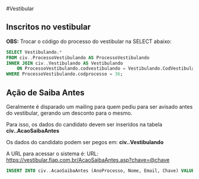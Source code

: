 #Vestibular

## Inscritos no vestibular

**OBS:** Trocar o código do processo do vestibular na SELECT abaixo:

```sql
SELECT Vestibulando.*
FROM civ..ProcessoVestibulando AS ProcessoVestibulando
INNER JOIN civ..Vestibulando AS Vestibulando
	ON ProcessoVestibulando.codvestibulando = Vestibulando.CodVestibulando
WHERE ProcessoVestibulando.codprocesso = 36;
```


## Ação de Saiba Antes

Geralmente é disparado um mailing para quem pediu para ser avisado antes do vestibular,
gerando um desconto para o mesmo.

Para isso, os dados do candidato devem ser inseridos na tabela **civ..AcaoSaibaAntes**

Os dados do candidato podem ser pegos em: **civ..Vestibulando**

A URL para acessar o sistema é: URL: https://vestibular.fiap.com.br/AcaoSaibaAntes.asp?chave=@chave

```sql
INSERT INTO civ..AcaoSaibaAntes (AnoProcesso, Nome, Email, Chave) VALUES (2020, 'Nome do candidato', 'email-do-candidato@fiap.com.br', NEWID());
```